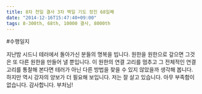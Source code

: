 ```yaml
---
title: 8차 천일 결사 3차 백일 기도 정진 68일째
date: "2014-12-16T15:47:40+09:00"
tags: 8-300th, 68th, 10000 결사, 8000th
---
```


#수행일지

지난밤 시드니 테러에서 돌아가신 분들의 명복을 빕니다. 원한을 원한으로 갚으면 그것은 또 다른 원한을 만들어 낼 뿐입니다. 이 원한의 연결 고리를 멈추고 그 전체적인 연결 고리를 통찰해 본다면 테러가 아닌 다른 방법을 찾을 수 있지 않았을까 생각해 봅니다. 하지만 역시 강자의 양보가 더 필요해 보입니다. 저는 잘 살고 있습니다. 아무 부족함이 없습니다. 감사합니다. 부처님!
